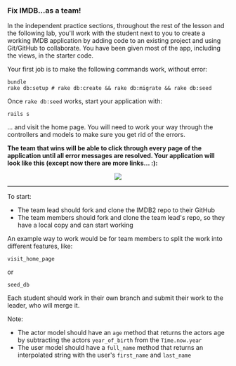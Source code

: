 ### Fix IMDB...as a team!

In the independent practice sections, throughout the rest of the lesson and the following lab, you'll work with the student next to you to create a working IMDB application by adding code to an existing project and using Git/GitHub to collaborate.  You have been given most of the app, including the views, in the starter code.

Your first job is to make the following commands work, without error:

```
bundle
rake db:setup # rake db:create && rake db:migrate && rake db:seed
```

Once `rake db:seed` works, start your application with:

```
rails s
```

... and visit the home page. You will need to work your way through the controllers and models to make sure you get rid of the errors.

**The team that wins will be able to click through every page of the application until all error messages are resolved. Your application will look like this (except now there are more links... :):**

<p align="center">
<img src="http://i.imgur.com/Fqun13q.png"
</p>

---

To start:

- The team lead should fork and clone the IMDB2 repo to their GitHub
- The team members should fork and clone the team lead's repo, so they have a local copy and can start working

An example way to work would be for team members to split the work into different features, like:

```
visit_home_page
```

or 

```
seed_db
```

Each student should work in their own branch and submit their work to the leader, who will merge it.

Note:

- The actor model should have an `age` method that returns the actors age by subtracting the actors `year_of_birth` from the `Time.now.year`
- The user model should have a `full_name` method that returns an interpolated string with the user's `first_name` and `last_name`